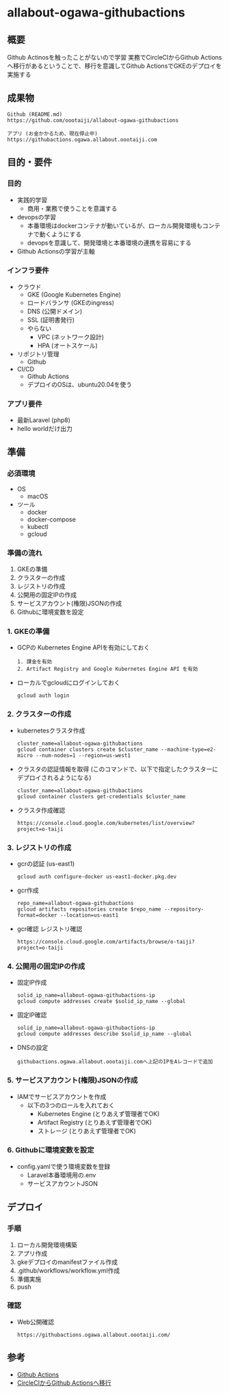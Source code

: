 # allabout-ogawa-githubactions
## 概要
Github Actinosを触ったことがないので学習
実務でCircleCIからGithub Actionsへ移行があるということで、移行を意識してGithub ActionsでGKEのデプロイを実施する


## 成果物
```
Github (README.md)
https://github.com/oootaiji/allabout-ogawa-githubactions

アプリ (お金かかるため、現在停止中)
https://githubactions.ogawa.allabout.oootaiji.com
```


## 目的・要件
### 目的
- 実践的学習
    - 商用・業務で使うことを意識する
- devopsの学習
    - 本番環境はdockerコンテナが動いているが、ローカル開発環境もコンテナで動くようにする
    - devopsを意識して、開発環境と本番環境の連携を容易にする
- Github Actionsの学習が主軸

### インフラ要件
- クラウド
    - GKE (Google Kubernetes Engine)
    - ロードバランサ (GKEのingress)
    - DNS (公開ドメイン)
    - SSL (証明書発行)
    - やらない
        - VPC (ネットワーク設計)
        - HPA (オートスケール)
- リポジトリ管理
    - Github
- CI/CD
    - Github Actions
    - デプロイのOSは、ubuntu20.04を使う

### アプリ要件
- 最新Laravel (php8)
- hello worldだけ出力


## 準備
### 必須環境
- OS
    - macOS
- ツール
    - docker
    - docker-compose
    - kubectl
    - gcloud

### 準備の流れ
1. GKEの準備
2. クラスターの作成
3. レジストリの作成
4. 公開用の固定IPの作成
5. サービスアカウント(権限)JSONの作成
6. Githubに環境変数を設定

### 1. GKEの準備
- GCPの Kubernetes Engine APIを有効にしておく

    ```
    1. 課金を有効
    2. Artifact Registry and Google Kubernetes Engine API を有効
    ```

- ローカルでgcloudにログインしておく

    ```
    gcloud auth login
    ```

### 2. クラスターの作成
- kubernetesクラスタ作成

    ```
    cluster_name=allabout-ogawa-githubactions
    gcloud container clusters create $cluster_name --machine-type=e2-micro --num-nodes=1 --region=us-west1
    ```

- クラスタの認証情報を取得 (このコマンドで、以下で指定したクラスターにデプロイされるようになる)

    ```
    cluster_name=allabout-ogawa-githubactions
    gcloud container clusters get-credentials $cluster_name
    ```

- クラスタ作成確認

    ```
    https://console.cloud.google.com/kubernetes/list/overview?project=o-taiji
    ```

### 3. レジストリの作成
- gcrの認証 (us-east1)
    ```
    gcloud auth configure-docker us-east1-docker.pkg.dev
    ```

- gcr作成

    ```
    repo_name=allabout-ogawa-githubactions
    gcloud artifacts repositories create $repo_name --repository-format=docker --location=us-east1
    ```

- gcr確認 レジストリ確認

    ```
    https://console.cloud.google.com/artifacts/browse/o-taiji?project=o-taiji
    ```

### 4. 公開用の固定IPの作成
- 固定IP作成

    ```
    solid_ip_name=allabout-ogawa-githubactions-ip
    gcloud compute addresses create $solid_ip_name --global
    ```

- 固定IP確認

    ```
    solid_ip_name=allabout-ogawa-githubactions-ip
    gcloud compute addresses describe $solid_ip_name --global
    ```

- DNSの設定

    ```
    githubactions.ogawa.allabout.oootaiji.comへ上記のIPをAレコードで追加
    ```

### 5. サービスアカウント(権限)JSONの作成
- IAMでサービスアカウントを作成
    - 以下の3つのロールを入れておく
        - Kubernetes Engine (とりあえず管理者でOK)
        - Artifact Registry (とりあえず管理者でOK)
        - ストレージ (とりあえず管理者でOK)

### 6. Githubに環境変数を設定
- config.yamlで使う環境変数を登録
    - Laravel本番環境用の.env
    - サービスアカウントJSON


## デプロイ
### 手順
1. ローカル開発環境構築
2. アプリ作成
3. gkeデプロイのmanifestファイル作成 
4. .github/workflows/workflow.yml作成
5. 準備実施
6. push

### 確認
- Web公開確認

    ```
    https://githubactions.ogawa.allabout.oootaiji.com/
    ```


## 参考
- [Github Actions](https://docs.github.com/ja/actions)
- [CircleCIからGithub Actionsへ移行](https://docs.github.com/ja/actions/migrating-to-github-actions/migrating-from-circleci-to-github-actions)

